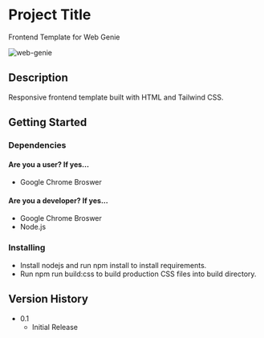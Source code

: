 # Project Title

Frontend Template for Web Genie

![web-genie](https://github.com/softlover1026/Web-Genie/assets/imgs/Screenshot.png)

## Description

Responsive frontend template built with HTML and Tailwind CSS.

## Getting Started

### Dependencies

#### Are you a user? If yes...

* Google Chrome Broswer

#### Are you a developer? If yes...

* Google Chrome Broswer
* Node.js

### Installing

* Install nodejs and run npm install to install requirements.
* Run npm run build:css to build production CSS files into build directory.

## Version History

* 0.1
    * Initial Release